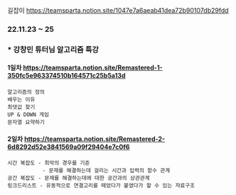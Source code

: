 길잡이 https://teamsparta.notion.site/1047e7a6aeab41dea72b90107db29fdd
### 22.11.23 ~ 25
### * 강창민 튜터님 알고리즘 특강
#### 1일차 https://teamsparta.notion.site/Remastered-1-350fc5e963374510b164571c25b5a13d
```
알고리즘의 정의
배우는 이유
최댓값 찾기
UP & DOWN 게임
문자열 요약하기 
```
#### 2일차 https://teamsparta.notion.site/Remastered-2-6d8292d52e3841569a09f29404e7c0f6
```
시간 복잡도 - 최악의 경우를 기준
           - 문제를 해결하는데 걸리는 시간과 입력의 함수 관계
공간 복잡도 - 문제를 해결하는데에 대한 공간과의 상관관계
링크드리스트 - 유동적으로 연결고리를 떼었다가 붙였다가 할 수 있는 자료구조
